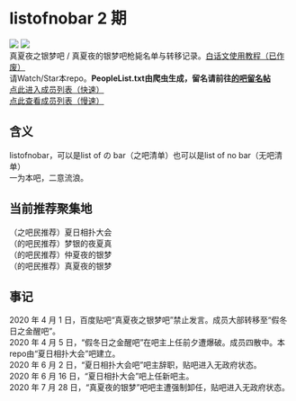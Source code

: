 # listofnobar 2 期
<a title="Watch" target="_blank" href="https://github.com/lixiang810/listofnobar/watchers"><img src="https://img.shields.io/github/watchers/lixiang810/listofnobar.svg?label=Watchers&style=social"></a> <a title="GitHub Star" target="_blank" href="https://github.com/lixiang810/listofnobar/stargazers"><img src="https://img.shields.io/github/stars/lixiang810/listofnobar.svg?label=Stars&style=social"></a>  
真夏夜之银梦吧 / 真夏夜的银梦吧枪毙名单与转移记录。[白话文使用教程（已作废）](https://github.com/lixiang810/listofnobar/wiki)  
请Watch/Star本repo。**PeopleList.txt由爬虫生成，留名请前往[的吧留名帖](https://tieba.baidu.com/p/6845824421)**  
[点此进入成员列表（快速）](https://cdn.jsdelivr.net/gh/lixiang810/listofnobar/PeopleList.txt "点此进入成员列表")  
[点此查看成员列表（慢速）](https://github.com/lixiang810/listofnobar/blob/master/PeopleList.txt "coco")  

含义
----
listofnobar，可以是list of の bar（之吧清单）也可以是list of no bar（无吧清单）  
一为本吧，二意流浪。  

当前推荐聚集地
----
（之吧民推荐）夏日相扑大会  
（的吧民推荐）梦银的夜夏真  
（的吧民推荐）仲夏夜的银梦  
（的吧民推荐）真夏夜的银梦

事记
----
2020 年 4 月 1 日，百度贴吧“真夏夜之银梦吧”禁止发言。成员大部转移至“假冬日之金醒吧”。  
2020 年 4 月 5 日，“假冬日之金醒吧”在吧主上任前夕遭爆破。成员四散中。本repo由“夏日相扑大会”吧建立。  
2020 年 6 月 2 日，“夏日相扑大会吧”吧主辞职，贴吧进入无政府状态。  
2020 年 6 月 16 日，“夏日相扑大会”吧上任新吧主。  
2020 年 7 月 28 日，“真夏夜的银梦”吧吧主遭强制卸任，贴吧进入无政府状态。
